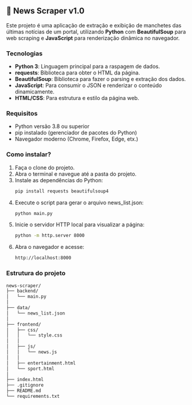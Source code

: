 ## 📰 News Scraper v1.0

Este projeto é uma aplicação de extração e exibição de manchetes das últimas notícias de um portal, utilizando **Python** com **BeautifulSoup** para web scraping e **JavaScript** para renderização dinâmica no navegador.

### Tecnologias

- **Python 3**: Linguagem principal para a raspagem de dados.
- **requests**: Biblioteca para obter o HTML da página.
- **BeautifulSoup**: Biblioteca para fazer o parsing e extração dos dados.
- **JavaScript**: Para consumir o JSON e renderizar o conteúdo dinamicamente.
- **HTML/CSS**: Para estrutura e estilo da página web.

### Requisitos

- Python versão 3.8 ou superior
- pip instalado (gerenciador de pacotes do Python)
- Navegador moderno (Chrome, Firefox, Edge, etx.)

### Como instalar?

1. Faça o clone do projeto.
2. Abra o terminal e navegue até a pasta do projeto.
3. Instale as dependências do Python:
   ```bash
   pip install requests beautifulsoup4
   ```
4. Execute o script para gerar o arquivo news_list.json:
   ```bash
   python main.py
   ```
5. Inicie o servidor HTTP local para visualizar a página:
   ```bash
   python -m http.server 8000
   ```
6. Abra o navegador e acesse:
   ```bash
   http://localhost:8000
   ```

<!-- 3. Crie e ative um ambiente virtual:
   ```bash
   python -m venv venv
   # venv\Scripts\activate    # Windows
   source venv/bin/activate  # Linux/macOS
   ```
4. Instale as dependências:
   ```bash
   pip install -r requirements.txt
   ``` -->

### Estrutura do projeto

```bash
news-scraper/
├── backend/
│   └── main.py
│
├── data/
│   └── news_list.json
│
├── frontend/
│   ├── css/
│   │   └── style.css
│   │
│   ├── js/
│   │   └── news.js
│   │
│   ├── entertainment.html
│   └── sport.html
│
├── index.html
├── .gitignore
├── README.md
└── requirements.txt
```
